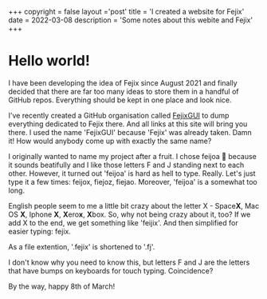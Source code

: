 +++
copyright = false
layout ='post'
title = 'I created a website for Fejix'
date = 2022-03-08
description = 'Some notes about this webite and Fejix'
+++

# Hello world!

I have been developing the idea of Fejix since August 2021 and finally decided that there are far too many ideas to store them in a handful of GitHub repos. Everything should be kept in one place and look nice.

I've recently created a GitHub organisation called [FejixGUI](https://github.com/FejixGUI) to dump everything dedicated to Fejix there. And all links at this site will bring you there. I used the name 'FejixGUI' because 'Fejix' was already taken. Damn it! How would anybody come up with exactly the same name?

I originally wanted to name my project after a fruit. I chose feijoa :melon: because it sounds beatifully and I like those letters F and J standing next to each other. However, it turned out 'feijoa' is hard as hell to type. Really. Let's just type it a few times: feijox, fiejoz, fiejao. Moreover, 'feijoa' is a somewhat too long.

English people seem to me a little bit crazy about the letter X - Space**X**, Mac OS **X**, Iphone **X**, **X**ero**x**, **X**box. So, why not being crazy about it, too? If we add X to the end, we get something like 'feijix'. And then simplified for easier typing: fejix.

As a file extention, '.fejix' is shortened to '.fj'.

I don't know why you need to know this, but letters F and J are the letters that have bumps on keyboards for touch typing. Coincidence?

By the way, happy 8th of March!